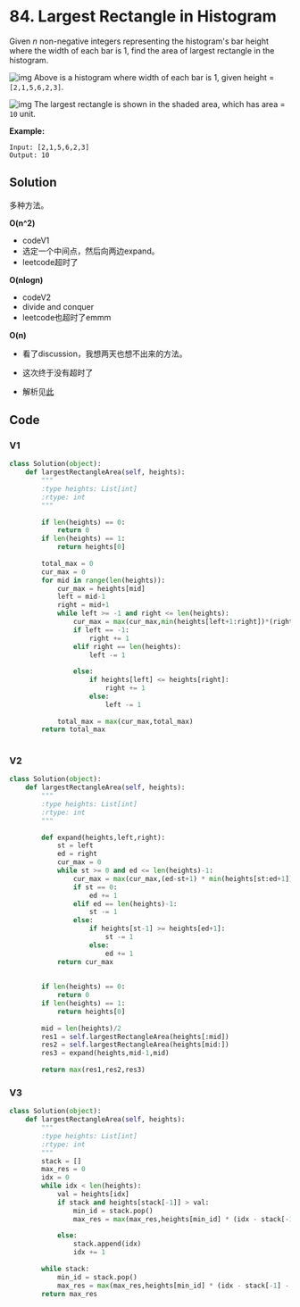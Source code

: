 # 84. Largest Rectangle in Histogram

Given *n* non-negative integers representing the histogram's bar height where the width of each bar is 1, find the area of largest rectangle in the histogram.

 

![img](https://assets.leetcode.com/uploads/2018/10/12/histogram.png)
Above is a histogram where width of each bar is 1, given height = `[2,1,5,6,2,3]`.

 

![img](https://assets.leetcode.com/uploads/2018/10/12/histogram_area.png)
The largest rectangle is shown in the shaded area, which has area = `10` unit.

 

**Example:**

```
Input: [2,1,5,6,2,3]
Output: 10
```





## Solution

多种方法。

**O(n^2)**

- codeV1
- 选定一个中间点，然后向两边expand。
- leetcode超时了



**O(nlogn)**

- codeV2
- divide and conquer
- leetcode也超时了emmm



**O(n)**

- 看了discussion，我想两天也想不出来的方法。

- 这次终于没有超时了
- 解析见[此](https://www.geeksforgeeks.org/largest-rectangle-under-histogram/)



## Code

### V1

```python
class Solution(object):
    def largestRectangleArea(self, heights):
        """
        :type heights: List[int]
        :rtype: int
        """
        
        if len(heights) == 0:
            return 0
        if len(heights) == 1:
            return heights[0]
        
        total_max = 0
        cur_max = 0
        for mid in range(len(heights)):
            cur_max = heights[mid]
            left = mid-1
            right = mid+1
            while left >= -1 and right <= len(heights):
                cur_max = max(cur_max,min(heights[left+1:right])*(right-left-1))
                if left == -1:
                    right += 1
                elif right == len(heights):
                    left -= 1
                    
                else:
                    if heights[left] <= heights[right]:
                        right += 1
                    else:
                        left -= 1
            
            total_max = max(cur_max,total_max)
        return total_max
                

```



### V2

```python
class Solution(object):
    def largestRectangleArea(self, heights):
        """
        :type heights: List[int]
        :rtype: int
        """
        
        def expand(heights,left,right):
            st = left
            ed = right
            cur_max = 0
            while st >= 0 and ed <= len(heights)-1:
                cur_max = max(cur_max,(ed-st+1) * min(heights[st:ed+1]))
                if st == 0:
                    ed += 1
                elif ed == len(heights)-1:
                    st -= 1
                else:
                    if heights[st-1] >= heights[ed+1]:
                        st -= 1
                    else:
                        ed += 1
            return cur_max             
            
        
        if len(heights) == 0:
            return 0
        if len(heights) == 1:
            return heights[0]
        
        mid = len(heights)/2
        res1 = self.largestRectangleArea(heights[:mid])
        res2 = self.largestRectangleArea(heights[mid:])
        res3 = expand(heights,mid-1,mid)
        
        return max(res1,res2,res3)
```





### V3

```python
class Solution(object):
    def largestRectangleArea(self, heights):
        """
        :type heights: List[int]
        :rtype: int
        """
        stack = []
        max_res = 0
        idx = 0
        while idx < len(heights):
            val = heights[idx]
            if stack and heights[stack[-1]] > val:
                min_id = stack.pop()
                max_res = max(max_res,heights[min_id] * (idx - stack[-1] - 1 if stack else idx))
                
            else:
                stack.append(idx)
                idx += 1
        
        while stack:
            min_id = stack.pop()
            max_res = max(max_res,heights[min_id] * (idx - stack[-1] - 1 if stack else idx))
        return max_res
```


